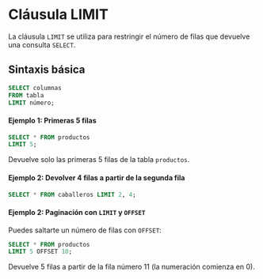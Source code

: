 # **Cláusula LIMIT**

La cláusula `LIMIT` se utiliza para restringir el número de filas que devuelve una consulta `SELECT`.

## Sintaxis básica

```sql
SELECT columnas
FROM tabla
LIMIT número;
```


#### Ejemplo 1: Primeras 5 filas
```sql
SELECT * FROM productos
LIMIT 5;
```
Devuelve solo las primeras 5 filas de la tabla `productos`.


#### Ejemplo 2: Devolver 4 filas a partir de la segunda fila
```sql
SELECT * FROM caballeros LIMIT 2, 4;
```


#### Ejemplo 2: Paginación con `LIMIT` y `OFFSET`

Puedes saltarte un número de filas con `OFFSET`:
```sql
SELECT * FROM productos
LIMIT 5 OFFSET 10;
```
Devuelve 5 filas a partir de la fila número 11 (la numeración comienza en 0).